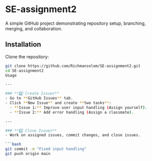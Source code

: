 # SE-assignment2
A simple GitHub project demonstrating repository setup, branching, merging, and collaboration.
## Installation
Clone the repository:
```bash
git clone https://github.com/Richmansolom/SE-assignment2.git
cd SE-assignment2
Usage

---

### **2️⃣ Create Issues**
- Go to **GitHub Issues** tab.
- Click **New Issue** and create **two tasks**:
  - **Issue 1:** Improve user input handling (Assign yourself).
  - **Issue 2:** Add error handling (Assign a classmate).

---

### **3️⃣ Close Issues**
- Work on assigned issues, commit changes, and close issues.

```bash
git commit -m "Fixed input handling"
git push origin main

